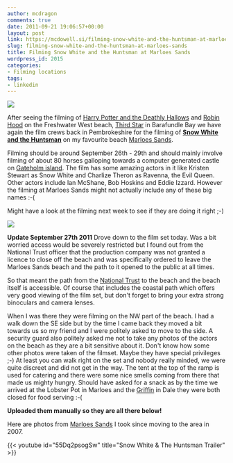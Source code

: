 ```yaml
---
author: mcdragon
comments: true
date: 2011-09-21 19:06:57+00:00
layout: post
link: https://mcdowell.si/filming-snow-white-and-the-huntsman-at-marloes-sands-2015.html
slug: filming-snow-white-and-the-huntsman-at-marloes-sands
title: Filming Snow White and the Huntsman at Marloes Sands
wordpress_id: 2015
categories:
- Filming locations
tags:
- linkedin
---
```


![](https://img.mcdowell.si/2011/09/marloes_sands_1-1.jpg)

After seeing the filming of [Harry Potter and the Deathly Hallows](https://en.wikipedia.org/wiki/Harry_Potter_%28film_series%29#Harry_Potter_and_the_Deathly_Hallows_.E2.80.93_Part_2_.282011.29) and [Robin Hood](https://mcdowell.si/robin-hood-filmset-freshwater-west-on-june-23rd-1296.html) on the Freshwater West beach, [Third Star](https://en.wikipedia.org/wiki/Third_Star) in Barafundle Bay we have again the film crews back in Pembrokeshire for the filming of [**Snow White and the Huntsman**](https://en.wikipedia.org/wiki/Snow_White_and_the_Huntsman) on my favourite beach [Marloes Sands](https://en.wikipedia.org/wiki/Marloes_Sands).

Filming should be around September 26th - 29th and should mainly involve filming of about 80 horses galloping towards a computer generated castle on [Gateholm island](https://en.wikipedia.org/wiki/Gateholm). The film has some amazing actors in it like Kristen Stewart as Snow White and Charlize Theron as Ravenna, the Evil Queen. Other actors include Ian McShane, Bob Hoskins and Eddie Izzard. However the filming at Marloes Sands might not actually include any of these big names :-(

Might have a look at the filming next week to see if they are doing it right ;-)

![](https://img.mcdowell.si/2011/09/IMG_1715-1.jpg)

**Update September 27th 2011**
Drove down to the film set today. Was a bit worried access would be severely restricted but I found out from the National Trust officer that the production company was not granted a licence to close off the beach and was specifically ordered to leave the Marloes Sands beach and the path to it opened to the public at all times.

So that meant the path from the [National Trust](https://www.nationaltrust.org.uk/) to the beach and the beach itself is accessible. Of course that includes the coastal path which offers very good viewing of the film set, but don't forget to bring your extra strong binoculars and camera lenses.

When I was there they were filming on the NW part of the beach. I had a walk down the SE side but by the time I came back they moved a bit towards us so my friend and I were politely asked to move to the side. A security guard also politely asked me not to take any photos of the actors on the beach as they are a bit sensitive about it. Don't know how some other photos were taken of the filmset. Maybe they have special privileges ;-) At least you can walk right on the set and nobody really minded, we were quite discreet and did not get in the way. The tent at the top of the ramp is used for catering and there were some nice smells coming from there that made us mighty hungry. Should have asked for a snack as by the time we arrived at the Lobster Pot in Marloes and the [Griffin](https://www.griffininndale.co.uk/) in Dale they were both closed for food serving :-(

**Uploaded them manually so they are all there below!**

Here are photos from [Marloes Sands](https://picasaweb.google.com/118260873153557016225/MarloesSands) I took since moving to the area in 2007.


{{< youtube id="55Dq2psogSw" title="Snow White & The Huntsman Trailer" >}}
